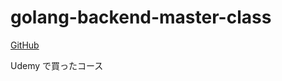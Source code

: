 # golang-backend-master-class

[GitHub](https://github.com/techschool/simplebank.git)

Udemy で買ったコース
